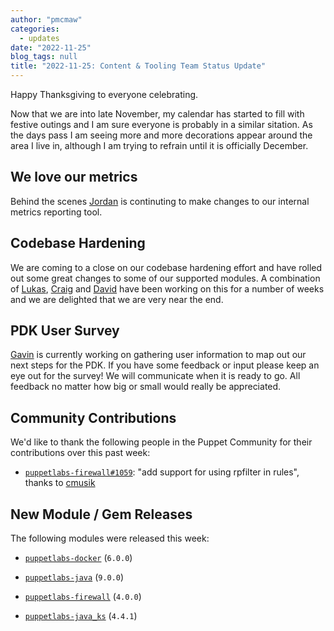 ```yaml
---
author: "pmcmaw"
categories:
  - updates
date: "2022-11-25"
blog_tags: null
title: "2022-11-25: Content & Tooling Team Status Update"
---
```


Happy Thanksgiving to everyone celebrating.

Now that we are into late November, my calendar has started to fill with festive outings and I am sure everyone is probably in a similar sitation. 
As the days pass I am seeing more and more decorations appear around the area I live in, although I am trying to refrain until it is officially December.

## We love our metrics
Behind the scenes [Jordan](https://github.com/jordanbreen28) is continuting to make changes to our internal metrics reporting tool. 

## Codebase Hardening
We are coming to a close on our codebase hardening effort and have rolled out some great changes to some of our supported modules. 
A combination of [Lukas](https://github.com/LukasAud), [Craig](https://github.com/chelnak) and [David](https://github.com/david22swan) have been working on this for a number of weeks and we are delighted that we are very near the end. 

## PDK User Survey
[Gavin](https://github.com/GSPatton) is currently working on gathering user information to map out our next steps for the PDK. If you have some feedback or input please keep an eye out for the survey! We will communicate when it is ready to go. All feedback no matter how big or small would really be appreciated. 

## Community Contributions

We'd like to thank the following people in the Puppet Community for their contributions over this past week:

- [`puppetlabs-firewall#1059`][puppetlabs-firewall-pr-1059]: "add support for using rpfilter in rules", thanks to [cmusik][cmusik]

## New Module / Gem Releases

The following modules were released this week:

- [`puppetlabs-docker`][puppetlabs-docker] (`6.0.0`)
- [`puppetlabs-java`][puppetlabs-java] (`9.0.0`)
- [`puppetlabs-firewall`][puppetlabs-firewall] (`4.0.0`)
- [`puppetlabs-java_ks`][puppetlabs-java_ks] (`4.4.1`)

  [puppetlabs-docker]: https://github.com/puppetlabs/puppetlabs-docker
  [puppetlabs-java]: https://github.com/puppetlabs/puppetlabs-java
  [puppetlabs-firewall]: http://github.com/puppetlabs/puppetlabs-firewall
  [puppetlabs-java_ks]: https://github.com/puppetlabs/puppetlabs-java_ks
  [puppetlabs-firewall-pr-1059]: https://github.com/puppetlabs/puppetlabs-firewall/pull/1059
  [cmusik]: https://github.com/cmusik
